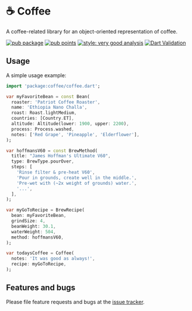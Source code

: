 # ☕️ Coffee

A coffee-related library for an object-oriented representation of coffee.

[![pub package](https://img.shields.io/pub/v/coffee.svg)](https://pub.dev/packages/coffee) [![pub points](https://badges.bar/coffee/pub%20points)](https://pub.dev/packages/coffee/score) [![style: very good analysis](https://img.shields.io/badge/style-very_good_analysis-B22C89.svg)](https://pub.dev/packages/very_good_analysis) [![Dart Validation](https://github.com/Luckey-Elijah/coffee/actions/workflows/dart.yml/badge.svg)](https://github.com/Luckey-Elijah/coffee/actions/workflows/dart.yml)

## Usage

A simple usage example:

```dart
import 'package:coffee/coffee.dart';

var myFavoriteBean = const Bean(
  roaster: 'Patriot Coffee Roaster',
  name: 'Ethiopia Nano Challa',
  roast: Roast.lightMedium,
  countries: [Country.ET],
  altitude: Altitude(lower: 1900, upper: 2200),
  process: Process.washed,
  notes: ['Red Grape', 'Pineapple', 'Elderflower'],
);

var hoffmansV60 = const BrewMethod(
  title: "James Hoffman's Ultimate V60",
  type: BrewType.pourOver,
  steps: [
    'Rinse filter & pre-heat V60',
    'Pour in grounds, create well in the middle.',
    'Pre-wet with (~2x weight of grounds) water.',
    '...',
  ],
);

var myGoToRecipe = BrewRecipe(
  bean: myFavoriteBean,
  grindSize: 4,
  beanWeight: 30.1,
  waterWeight: 504,
  method: hoffmansV60,
);

var todaysCoffee = Coffee(
  notes: 'It was good as always!',
  recipe: myGoToRecipe,
);
```

## Features and bugs

Please file feature requests and bugs at the [issue tracker][tracker].

[tracker]: https://github.com/Luckey-Elijah/coffee/issues
